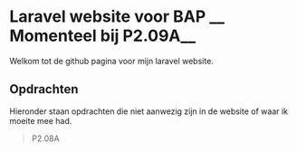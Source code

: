 # Laravel website voor BAP __ Momenteel bij P2.09A__

Welkom tot de github pagina voor mijn laravel website. 

## Opdrachten 

 Hieronder staan opdrachten die niet aanwezig zijn in de website of waar ik moeite mee had.
 
 > P2.08A 
 

 
